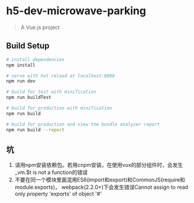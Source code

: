 # h5-dev-microwave-parking

> A Vue.js project

## Build Setup

``` bash
# install dependencies
npm install

# serve with hot reload at localhost:8080
npm run dev

# build for test with minification
npm run buildTest

# build for production with minification
npm run build

# build for production and view the bundle analyzer report
npm run build --report
```

## 坑
1. 请用npm安装依赖包。若用cnpm安装，在使用vux的部分组件时，会发生_vm.$t is not a function的错误
2. 不要在同一个模块里面混用ES6(import和export)和CommonJS(require和module.exports)，
webpack(2.2.0+)下会发生错误Cannot assign to read only property 'exports' of object '#<Object>'
